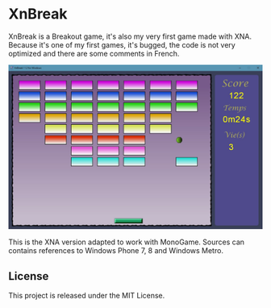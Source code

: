 # XnBreak

XnBreak is a Breakout game, it's also my very first game made with XNA.
Because it's one of my first games, it's bugged, the code is not very optimized and there are some comments in French.

![Preview](https://github.com/demonixis/XnBreak/blob/master/Images/preview.jpg)

This is the XNA version adapted to work with MonoGame. Sources can contains references to Windows Phone 7, 8 and Windows Metro.

## License
This project is released under the MIT License.

